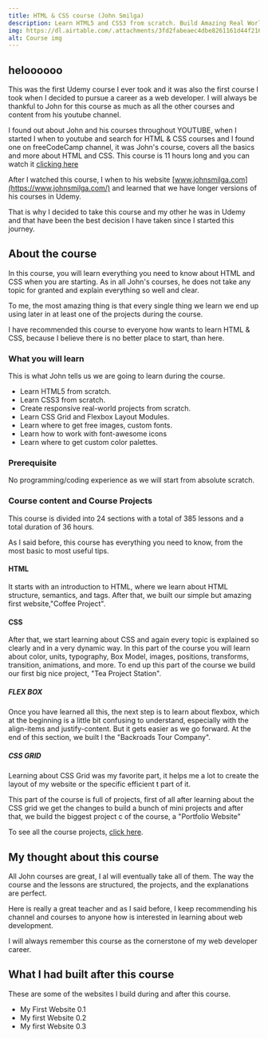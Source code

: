 ```yaml
---
title: HTML & CSS course (John Smilga)
description: Learn HTML5 and CSS3 from scratch. Build Amazing Real World Projects.@
img: https://dl.airtable.com/.attachments/3fd2fabeaec4dbe8261161d44f21621e/3fb2bd00/myfirstwebsite2.0.0.png
alt: Course img
---
```


## heloooooo

This was the first Udemy course I ever took and it was also the first course I took when I decided to pursue a career as a web developer. I will always be thankful to John for this course as much as all the other courses and content from his youtube channel.

I found out about John and his courses throughout YOUTUBE, when I started I when to youtube and search for HTML & CSS courses and I found one on freeCodeCamp channel, it was John's course, covers all the basics and more about HTML and CSS. This course is 11 hours long and you can watch it [clicking here](https://www.youtube.com/watch?v=V5rIPKzcX7Q&t=8s)

After I watched this course, I when to his website [www.johnsmilga.com](https://www.johnsmilga.com/) and learned that we have longer versions of his courses in Udemy.

That is why I decided to take this course and my other he was in Udemy and that have been the best decision I have taken since I started this journey.

## About the course

In this course, you will learn everything you need to know about HTML and CSS when you are starting. As in all John's courses, he does not take any topic for granted and explain everything so well and clear.

To me, the most amazing thing is that every single thing we learn we end up using later in at least one of the projects during the course.

I have recommended this course to everyone how wants to learn HTML & CSS, because I believe there is no better place to start, than here.

### What you will learn

This is what John tells us we are going to learn during the course.

- Learn HTML5 from scratch.
- Learn CSS3 from scratch.
- Create responsive real-world projects from scratch.
- Learn CSS Grid and Flexbox Layout Modules.
- Learn where to get free images, custom fonts.
- Learn how to work with font-awesome icons
- Learn where to get custom color palettes.

### Prerequisite

No programming/coding experience as we will start from absolute scratch.

### Course content and Course Projects

This course is divided into 24 sections with a total of 385 lessons and a total duration of 36 hours.

As I said before, this course has everything you need to know, from the most basic to most useful tips.

#### HTML

It starts with an introduction to HTML, where we learn about HTML structure, semantics, and tags. After that, we built our simple but amazing first website,"Coffee Project".

#### CSS

After that, we start learning about CSS and again every topic is explained so clearly and in a very dynamic way. In this part of the course you will learn about color, units, typography, Box Model, images, positions, transforms, transition, animations, and more. To end up this part of the course we build our first big nice project, "Tea Project Station".

##### FLEX BOX

Once you have learned all this, the next step is to learn about flexbox, which at the beginning is a little bit confusing to understand, especially with the align-items and justify-content. But it gets easier as we go forward. At the end of this section, we built l the "Backroads Tour Company".

##### CSS GRID

Learning about CSS Grid was my favorite part, it helps me a lot to create the layout of my website or the specific efficient t part of it.

This part of the course is full of projects, first of all after learning about the CSS grid we get the changes to build a bunch of mini projects and after that, we build the biggest project c of the course, a "Portfolio Website"

To see all the course projects, [click here](https://www.johnsmilga.com/projects).

## My thought about this course

All John courses are great, I al will eventually take all of them. The way the course and the lessons are structured, the projects, and the explanations are perfect.

Here is really a great teacher and as I said before, I keep recommending his channel and courses to anyone how is interested in learning about web development.

I will always remember this course as the cornerstone of my web developer career.

## What I had built after this course

These are some of the websites I build during and after this course.

- <nuxt-link to="/projects/recrHP3Qg6K7bF1hv">My First Website 0.1</nuxt-link>
- <nuxt-link to="/projects/rec7GmsOW5KGLmgLJ">My first Website 0.2</nuxt-link>
- <nuxt-link to="/projects/recKHR2zwMJIaztqQ">My first Website 0.3</nuxt-link>

